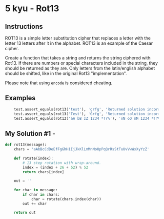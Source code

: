 # 5 kyu - Rot13
## Instructions
ROT13 is a simple letter substitution cipher that replaces a letter with the letter 13 letters after it in the alphabet. ROT13 is an example of the Caesar cipher.

Create a function that takes a string and returns the string ciphered with Rot13. If there are numbers or special characters included in the string, they should be returned as they are. Only letters from the latin/english alphabet should be shifted, like in the original Rot13 "implementation".

Please note that using `encode` is considered cheating.

## Examples
```python
    test.assert_equals(rot13('test'), 'grfg', 'Returned solution incorrect for fixed string = test')
    test.assert_equals(rot13('Test'), 'Grfg', 'Returned solution incorrect for fixed string = Test')
    test.assert_equals(rot13('aA bB zZ 1234 *!?%'), 'nN oO mM 1234 *!?%', 'Returned solution incorrect for fixed string = aA bB zZ 1234 *!?%')
```

## My Solution #1 - 
```python
def rot13(message):
    chars = 'aAbBcCdDeEfFgGhHiIjJkKlLmMnNoOpPqQrRsStTuUvVwWxXyYzZ'
    
    def rotate(index):
        # 13 step rotation with wrap-around.
        index = (index + 26 + 52) % 52
        return chars[index]
    
    out = ''
    
    for char in message:
        if char in chars:
            char = rotate(chars.index(char))
        out += char
    
    return out
```